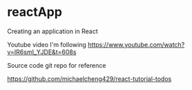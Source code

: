 # reactApp
Creating an application in React

Youtube video I'm following
https://www.youtube.com/watch?v=IR6smI_YJDE&t=608s

Source code git repo for reference

https://github.com/michaelcheng429/react-tutorial-todos
